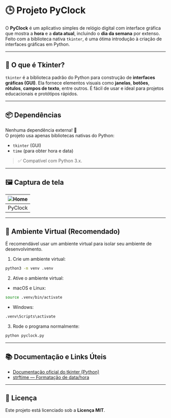 # 🕒 Projeto PyClock

O **PyClock** é um aplicativo simples de relógio digital com interface gráfica que mostra a **hora** e a **data atual**, incluindo o **dia da semana** por extenso. Feito com a biblioteca nativa `tkinter`, é uma ótima introdução à criação de interfaces gráficas em Python.

---

## 🧰 O que é Tkinter?

`tkinter` é a biblioteca padrão do Python para construção de **interfaces gráficas (GUI)**. Ela fornece elementos visuais como **janelas**, **botões**, **rótulos**, **campos de texto**, entre outros. É fácil de usar e ideal para projetos educacionais e protótipos rápidos.

---

## 📦 Dependências

Nenhuma dependência externa! 🎉  
O projeto usa apenas bibliotecas nativas do Python:

- `tkinter` (GUI)
- `time` (para obter hora e data)

> ✅ Compatível com Python 3.x.

---

## 🖼️ Captura de tela

| ![Home](https://joaopauloaramuni.github.io/python-imgs/PyClock/imgs/clock.png) |
|:-----------------------:|
|         PyClock         |

---

## 🧪 Ambiente Virtual (Recomendado)

É recomendável usar um ambiente virtual para isolar seu ambiente de desenvolvimento.

1. Crie um ambiente virtual:
```bash
python3 -m venv .venv
```

2. Ative o ambiente virtual:

- macOS e Linux:
```bash
source .venv/bin/activate
```

- Windows:
```bash
.venv\Scripts\activate
```

3. Rode o programa normalmente:
```bash
python pyclock.py
```

---

## 📚 Documentação e Links Úteis

- [Documentação oficial do tkinter (Python)](https://docs.python.org/3/library/tkinter.html)
- [strftime — Formatação de data/hora](https://docs.python.org/3/library/time.html#time.strftime)

---

## 🪪 Licença

Este projeto está licenciado sob a **Licença MIT**.
